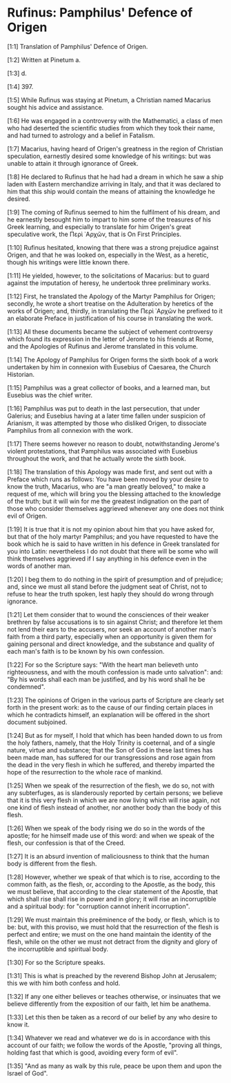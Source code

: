 # Rufinus: Pamphilus' Defence of Origen

[1:1] Translation of Pamphilus' Defence of Origen.

[1:2] Written at Pinetum a.

[1:3] d.

[1:4] 397.

[1:5] While Rufinus was staying at Pinetum, a Christian named Macarius sought his advice and assistance.

[1:6] He was engaged in a controversy with the Mathematici, a class of men who had deserted the scientific studies from which they took their name, and had turned to astrology and a belief in Fatalism.

[1:7] Macarius, having heard of Origen's greatness in the region of Christian speculation, earnestly desired some knowledge of his writings: but was unable to attain it through ignorance of Greek.

[1:8] He declared to Rufinus that he had had a dream in which he saw a ship laden with Eastern merchandize arriving in Italy, and that it was declared to him that this ship would contain the means of attaining the knowledge he desired.

[1:9] The coming of Rufinus seemed to him the fulfilment of his dream, and he earnestly besought him to impart to him some of the treasures of his Greek learning, and especially to translate for him Origen's great speculative work, the Περὶ ᾽Αρχῶν, that is On First Principles.

[1:10] Rufinus hesitated, knowing that there was a strong prejudice against Origen, and that he was looked on, especially in the West, as a heretic, though his writings were little known there.

[1:11] He yielded, however, to the solicitations of Macarius: but to guard against the imputation of heresy, he undertook three preliminary works.

[1:12] First, he translated the Apology of the Martyr Pamphilus for Origen; secondly, he wrote a short treatise on the Adulteration by heretics of the works of Origen; and, thirdly, in translating the Περὶ ᾽Αρχῶν he prefixed to it an elaborate Preface in justification of his course in translating the work.

[1:13] All these documents became the subject of vehement controversy which found its expression in the letter of Jerome to his friends at Rome, and the Apologies of Rufinus and Jerome translated in this volume.

[1:14] The Apology of Pamphilus for Origen forms the sixth book of a work undertaken by him in connexion with Eusebius of Caesarea, the Church Historian.

[1:15] Pamphilus was a great collector of books, and a learned man, but Eusebius was the chief writer.

[1:16] Pamphilus was put to death in the last persecution, that under Galerius; and Eusebius having at a later time fallen under suspicion of Arianism, it was attempted by those who disliked Origen, to dissociate Pamphilus from all connexion with the work.

[1:17] There seems however no reason to doubt, notwithstanding Jerome's violent protestations, that Pamphilus was associated with Eusebius throughout the work, and that he actually wrote the sixth book.

[1:18] The translation of this Apology was made first, and sent out with a Preface which runs as follows:  You have been moved by your desire to know the truth, Macarius, who are "a man greatly beloved," to make a request of me, which will bring you the blessing attached to the knowledge of the truth; but it will win for me the greatest indignation on the part of those who consider themselves aggrieved whenever any one does not think evil of Origen.

[1:19] It is true that it is not my opinion about him that you have asked for, but that of the holy martyr Pamphilus; and you have requested to have the book which he is said to have written in his defence in Greek translated for you into Latin: nevertheless I do not doubt that there will be some who will think themselves aggrieved if I say anything in his defence even in the words of another man.

[1:20] I beg them to do nothing in the spirit of presumption and of prejudice; and, since we must all stand before the judgment seat of Christ, not to refuse to hear the truth spoken, lest haply they should do wrong through ignorance.

[1:21] Let them consider that to wound the consciences of their weaker brethren by false accusations is to sin against Christ; and therefore let them not lend their ears to the accusers, nor seek an account of another man's faith from a third party, especially when an opportunity is given them for gaining personal and direct knowledge, and the substance and quality of each man's faith is to be known by his own confession.

[1:22] For so the Scripture says: "With the heart man believeth unto righteousness, and with the mouth confession is made unto salvation": and: "By his words shall each man be justified, and by his word shall he be condemned".

[1:23] The opinions of Origen in the various parts of Scripture are clearly set forth in the present work: as to the cause of our finding certain places in which he contradicts himself, an explanation will be offered in the short document subjoined.

[1:24] But as for myself, I hold that which has been handed down to us from the holy fathers, namely, that the Holy Trinity is coeternal, and of a single nature, virtue and substance; that the Son of God in these last times has been made man, has suffered for our transgressions and rose again from the dead in the very flesh in which he suffered, and thereby imparted the hope of the resurrection to the whole race of mankind.

[1:25] When we speak of the resurrection of the flesh, we do so, not with any subterfuges, as is slanderously reported by certain persons; we believe that it is this very flesh in which we are now living which will rise again, not one kind of flesh instead of another, nor another body than the body of this flesh.

[1:26] When we speak of the body rising we do so in the words of the apostle; for he himself made use of this word: and when we speak of the flesh, our confession is that of the Creed.

[1:27] It is an absurd invention of maliciousness to think that the human body is different from the flesh.

[1:28] However, whether we speak of that which is to rise, according to the common faith, as the flesh, or, according to the Apostle, as the body, this we must believe, that according to the clear statement of the Apostle, that which shall rise shall rise in power and in glory; it will rise an incorruptible and a spiritual body: for "corruption cannot inherit incorruption".

[1:29] We must maintain this preëminence of the body, or flesh, which is to be: but, with this proviso, we must hold that the resurrection of the flesh is perfect and entire; we must on the one hand maintain the identity of the flesh, while on the other we must not detract from the dignity and glory of the incorruptible and spiritual body.

[1:30] For so the Scripture speaks.

[1:31] This is what is preached by the reverend Bishop John at Jerusalem; this we with him both confess and hold.

[1:32] If any one either believes or teaches otherwise, or insinuates that we believe differently from the exposition of our faith, let him be anathema.

[1:33] Let this then be taken as a record of our belief by any who desire to know it.

[1:34] Whatever we read and whatever we do is in accordance with this account of our faith; we follow the words of the Apostle, "proving all things, holding fast that which is good, avoiding every form of evil".

[1:35] "And as many as walk by this rule, peace be upon them and upon the Israel of God".

